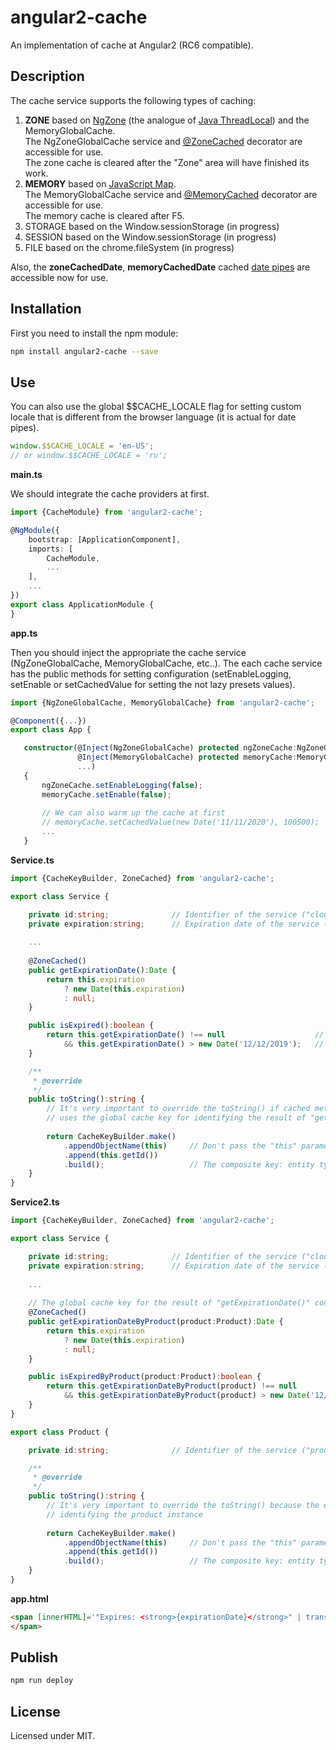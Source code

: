 # angular2-cache

An implementation of cache at Angular2 (RC6 compatible).

## Description

The cache service supports the following types of caching:  

1. **ZONE** based on [NgZone](https://angular.io/docs/ts/latest/api/core/index/NgZone-class.html) (the analogue of [Java ThreadLocal](https://docs.oracle.com/javase/8/docs/api/java/lang/ThreadLocal.html)) and the MemoryGlobalCache.  
    The NgZoneGlobalCache service and [@ZoneCached](https://www.typescriptlang.org/docs/handbook/decorators.html) decorator are accessible for use.  
    The zone cache is cleared after the "Zone" area will have finished its work.  
2. **MEMORY** based on [JavaScript Map](https://developer.mozilla.org/ru/docs/Web/JavaScript/Reference/Global_Objects/Map).  
    The MemoryGlobalCache service and [@MemoryCached](https://www.typescriptlang.org/docs/handbook/decorators.html) decorator are accessible for use.  
    The memory cache is cleared after F5.  
3. STORAGE based on the Window.sessionStorage (in progress)  
4. SESSION based on the Window.sessionStorage (in progress)  
5. FILE based on the chrome.fileSystem (in progress)  

Also, the **zoneCachedDate**, **memoryCachedDate** cached [date pipes](https://angular.io/docs/ts/latest/api/common/index/DatePipe-class.html) are accessible now for use.

## Installation

First you need to install the npm module:
```sh
npm install angular2-cache --save
```

## Use

You can also use the global $$CACHE_LOCALE flag for setting custom locale that is different from the browser language (it is actual for date pipes).

```javascript
window.$$CACHE_LOCALE = 'en-US';
// or window.$$CACHE_LOCALE = 'ru';
```

**main.ts**

We should integrate the cache providers at first.

```typescript
import {CacheModule} from 'angular2-cache';

@NgModule({
    bootstrap: [ApplicationComponent],
    imports: [
        CacheModule,
        ...
    ],
    ...
})
export class ApplicationModule {
}
```

**app.ts**

Then you should inject the appropriate the cache service (NgZoneGlobalCache, MemoryGlobalCache, etc..).  The each cache
service has the public methods for setting configuration (setEnableLogging, setEnable or setCachedValue for setting the not lazy presets values).

```typescript
import {NgZoneGlobalCache, MemoryGlobalCache} from 'angular2-cache';

@Component({...})
export class App {

   constructor(@Inject(NgZoneGlobalCache) protected ngZoneCache:NgZoneGlobalCache,  // If we want to use ZONE cache
               @Inject(MemoryGlobalCache) protected memoryCache:MemoryGlobalCache,  // If we want to use MEMORY cache
               ...) 
   {
       ngZoneCache.setEnableLogging(false);                                         // By default, the smart logger is enabled
       memoryCache.setEnable(false);                                                // By default, the cache is enabled
       
       // We can also warm up the cache at first
       // memoryCache.setCachedValue(new Date('11/11/2020'), 100500);
       ...
   }
```

**Service.ts**
```typescript
import {CacheKeyBuilder, ZoneCached} from 'angular2-cache';

export class Service {

    private id:string;              // Identifier of the service ("cloud-1", "cloud-2", ...)
    private expiration:string;      // Expiration date of the service ("Sun Jul 30 2017 03:00:00 GMT+0300 (Russia TZ 2 Standard Time)", ...)
    
    ...
    
    @ZoneCached()
    public getExpirationDate():Date {
        return this.expiration
            ? new Date(this.expiration)
            : null;
    }

    public isExpired():boolean {
        return this.getExpirationDate() !== null                    // The first invoke - the code of <getExpirationDate> is executed
            && this.getExpirationDate() > new Date('12/12/2019');   // The second invoke - the code of <getExpirationDate> is NOT executed, and the result is taken from the cache     
    }

    /**
     * @override
     */
    public toString():string {
        // It's very important to override the toString() if cached method has no input arguments because the engine
        // uses the global cache key for identifying the result of "getExpirationDate()" for the each service instance
        
        return CacheKeyBuilder.make()
            .appendObjectName(this)     // Don't pass the "this" parameter to "append" method into "toString" code section!
            .append(this.getId())
            .build();                   // The composite key: entity type + entity Id
    }
}
```

**Service2.ts**
```typescript
import {CacheKeyBuilder, ZoneCached} from 'angular2-cache';

export class Service {

    private id:string;              // Identifier of the service ("cloud-1", "cloud-2", ...)
    private expiration:string;      // Expiration date of the service ("Sun Jul 30 2017 03:00:00 GMT+0300 (Russia TZ 2 Standard Time)", ...)
    
    ...
    
    // The global cache key for the result of "getExpirationDate()" contains product id and uses it automatically
    @ZoneCached()
    public getExpirationDateByProduct(product:Product):Date {
        return this.expiration
            ? new Date(this.expiration)
            : null;
    }

    public isExpiredByProduct(product:Product):boolean {
        return this.getExpirationDateByProduct(product) !== null                     // The first invoke - the code of <getExpirationDate> is executed
            && this.getExpirationDateByProduct(product) > new Date('12/12/2019');    // The second invoke - the code of <getExpirationDate> is NOT executed, and the result is taken from the cache     
    }
}

export class Product {

    private id:string;              // Identifier of the service ("product-1", "product-2", ...)

    /**
     * @override
     */
    public toString():string {
        // It's very important to override the toString() because the engine uses the global cache key for 
        // identifying the product instance
        
        return CacheKeyBuilder.make()
            .appendObjectName(this)     // Don't pass the "this" parameter to "append" method into "toString" code section!
            .append(this.getId())
            .build();                   // The composite key: entity type + entity Id
    }
}
```

**app.html**
```html
<span [innerHTML]='"Expires: <strong>{expirationDate}</strong>" | translate: { expirationDate: ( expirationDate | zoneCachedDate: "yyyy-MM-dd" ) }'>
</span>
```

## Publish

```sh
npm run deploy
```

## License

Licensed under MIT.